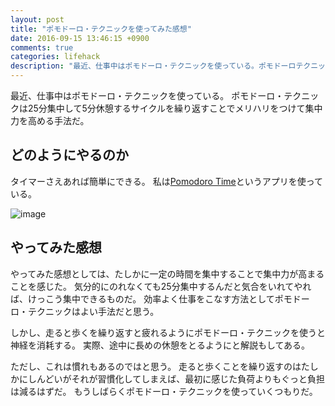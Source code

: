```yaml
---
layout: post
title: "ポモドーロ・テクニックを使ってみた感想"
date: 2016-09-15 13:46:15 +0900
comments: true
categories: lifehack
description: "最近、仕事中はポモドーロ・テクニックを使っている。ポモドーロテクニックは25分集中して5分休憩するサイクルを繰り返すことでメリハリをつけて集中力を高める手法だ。"
---
```


最近、仕事中はポモドーロ・テクニックを使っている。
ポモドーロ・テクニックは25分集中して5分休憩するサイクルを繰り返すことでメリハリをつけて集中力を高める手法だ。

## どのようにやるのか

タイマーさえあれば簡単にできる。
私は[Pomodoro Time](https://itunes.apple.com/jp/app/pomodoro-time-pomodoro-tekunikku/id973134470?mt=12)というアプリを使っている。

![image](http://a5.mzstatic.com/jp/r30/Purple6/v4/13/8e/9f/138e9f9f-2795-168f-eec1-dc8d9f4857a1/screen800x500.jpeg)

## やってみた感想

やってみた感想としては、たしかに一定の時間を集中することで集中力が高まることを感じた。
気分的にのれなくても25分集中するんだと気合をいれてやれば、けっこう集中できるものだ。
効率よく仕事をこなす方法としてポモドーロ・テクニックはよい手法だと思う。

しかし、走ると歩くを繰り返すと疲れるようにポモドーロ・テクニックを使うと神経を消耗する。
実際、途中に長めの休憩をとるようにと解説もしてある。

ただし、これは慣れもあるのではと思う。
走ると歩くことを繰り返すのはたしかにしんどいがそれが習慣化してしまえば、最初に感じた負荷よりもぐっと負担は減るはずだ。
もうしばらくポモドーロ・テクニックを使っていくつもりだ。

